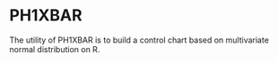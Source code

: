 # PH1XBAR
The utility of PH1XBAR is to build a control chart based on multivariate normal distribution on R.
